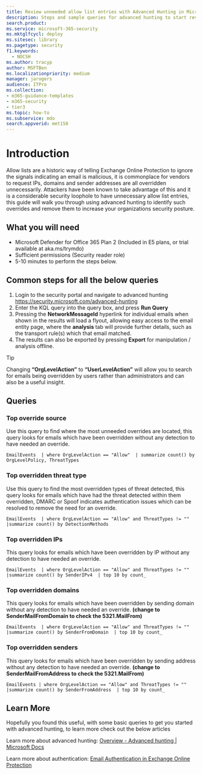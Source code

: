```yaml
---
title: Review unneeded allow list entries with Advanced Hunting in Microsoft Defender for Office 365
description: Steps and sample queries for advanced hunting to start reviewing your security configuration and removing unnecessary allow list entries.
search.product: 
ms.service: microsoft-365-security
ms.mktglfcycl: deploy
ms.sitesec: library
ms.pagetype: security
f1.keywords: 
  - NOCSH
ms.author: tracyp
author: MSFTBen
ms.localizationpriority: medium
manager: jarogers
audience: ITPro
ms.collection: 
- m365-guidance-templates
- m365-security
- tier3
ms.topic: how-to
ms.subservice: mdo
search.appverid: met150
---
```


# Introduction

Allow lists are a historic way of telling Exchange Online Protection to ignore the signals indicating an email is malicious, it is commonplace for vendors to request IPs, domains and sender addresses are all overridden unnecessarily. Attackers have been known to take advantage of this and it is a considerable security loophole to have unnecessary allow list entries, this guide will walk you through using advanced hunting to identify such overrides and remove them to increase your organizations security posture. 

## What you will need
- Microsoft Defender for Office 365 Plan 2 (Included in E5 plans, or trial available at aka.ms/trymdo)
- Sufficient permissions (Security reader role)
- 5-10 minutes to perform the steps below.

## Common steps for all the below queries

1. Login to the security portal and navigate to advanced hunting https://security.microsoft.com/advanced-hunting 
1. Enter the KQL query into the query box, and press **Run Query**
1. Pressing the **NetworkMessageId** hyperlink for individual emails when shown in the results will load a flyout, allowing easy access to the email entity page, where the **analysis** tab will provide further details, such as the transport rule(s) which that email matched.  
1. The results can also be exported by pressing **Export** for manipulation / analysis offline. 

> [!TIP]
> Changing **“OrgLevelAction”** to **“UserLevelAction”** will allow you to search for emails being overridden by users rather than administrators and can also be a useful insight.

## Queries

### Top override source 
Use this query to find where the most unneeded overrides are located, this query looks for emails which have been overridden without any detection to have needed an override. 

`EmailEvents 
| where OrgLevelAction == "Allow" 
| summarize count() by OrgLevelPolicy, ThreatTypes`

### Top overridden threat type 
Use this query to find the most overridden types of threat detected, this query looks for emails which have had the threat detected within them overridden, DMARC or Spoof indicates authentication issues which can be resolved to remove the need for an override. 

`EmailEvents 
| where OrgLevelAction == "Allow" and ThreatTypes != "" 
|summarize count() by DetectionMethods `

### Top overridden IPs
This query looks for emails which have been overridden by IP without any detection to have needed an override.

`EmailEvents 
| where OrgLevelAction == "Allow" and ThreatTypes != "" 
|summarize count() by SenderIPv4 
| top 10 by count_ `

### Top overridden domains
This query looks for emails which have been overridden by sending domain without any detection to have needed an override. **(change to SenderMailFromDomain to check the 5321.MailFrom)**

`EmailEvents 
| where OrgLevelAction == "Allow" and ThreatTypes != "" 
|summarize count() by SenderFromDomain 
| top 10 by count_ `

### Top overridden senders
This query looks for emails which have been overridden by sending address without any detection to have needed an override. **(change to SenderMailFromAddress to check the 5321.MailFrom)**

`EmailEvents
| where OrgLevelAction == "Allow" and ThreatTypes != "" 
|summarize count() by SenderFromAddress 
| top 10 by count_ `

## Learn More
Hopefully you found this useful, with some basic queries to get you started with advanced hunting, to learn more check out the below articles

Learn more about advanced hunting: [Overview - Advanced hunting | Microsoft Docs](https://learn.microsoft.com/microsoft-365/security/defender/advanced-hunting-overview)

Learn more about authentication: [Email Authentication in Exchange Online Protection](https://learn.microsoft.com/microsoft-365/security/office-365-security/email-authentication-about)
